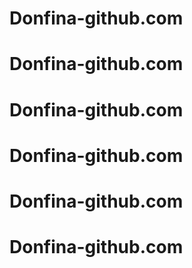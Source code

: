 # Donfina-github.com
# Donfina-github.com
# Donfina-github.com
# Donfina-github.com
# Donfina-github.com
# Donfina-github.com
